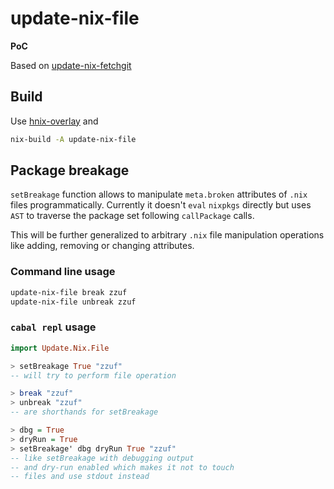 # update-nix-file

**PoC**


Based on [update-nix-fetchgit](https://github.com/expipiplus1/update-nix-fetchgit)

## Build

Use [hnix-overlay](https://github.com/sorki/hnix-overlay) and

```bash
nix-build -A update-nix-file
```

## Package breakage

`setBreakage` function allows to manipulate `meta.broken`
attributes of `.nix` files programmatically. Currently it doesn't `eval`
`nixpkgs` directly but uses `AST` to traverse the package set following
`callPackage` calls.

This will be further generalized to arbitrary `.nix` file
manipulation operations like adding, removing or changing attributes.

### Command line usage

```bash
update-nix-file break zzuf
update-nix-file unbreak zzuf
```


### `cabal repl` usage

```haskell
import Update.Nix.File

> setBreakage True "zzuf"
-- will try to perform file operation

> break "zzuf"
> unbreak "zzuf"
-- are shorthands for setBreakage

> dbg = True
> dryRun = True
> setBreakage' dbg dryRun True "zzuf"
-- like setBreakage with debugging output
-- and dry-run enabled which makes it not to touch
-- files and use stdout instead
```
